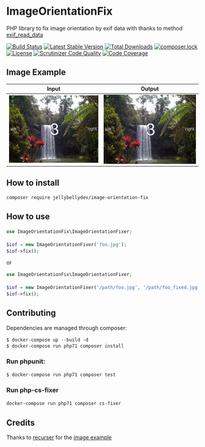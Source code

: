 # ImageOrientationFix

PHP library to fix image orientation by exif data with thanks to method [exif_read_data](http://it2.php.net/manual/en/function.exif-read-data.php)

[![Build Status](https://travis-ci.org/JellyBellyDev/ImageOrientationFix.svg?branch=master)](https://travis-ci.org/JellyBellyDev/ImageOrientationFix)
[![Latest Stable Version](https://poser.pugx.org/jellybellydev/image-orientation-fix/v/stable)](https://packagist.org/packages/jellybellydev/image-orientation-fix)
[![Total Downloads](https://poser.pugx.org/jellybellydev/image-orientation-fix/downloads)](https://packagist.org/packages/jellybellydev/image-orientation-fix)
[![composer.lock](https://poser.pugx.org/jellybellydev/image-orientation-fix/composerlock)](https://packagist.org/packages/jellybellydev/image-orientation-fix)
[![License](https://poser.pugx.org/jellybellydev/image-orientation-fix/license)](https://packagist.org/packages/jellybellydev/image-orientation-fix)
[![Scrutinizer Code Quality](https://scrutinizer-ci.com/g/JellyBellyDev/ImageOrientationFix/badges/quality-score.png?b=master)](https://scrutinizer-ci.com/g/JellyBellyDev/ImageOrientationFix/?branch=master)
[![Code Coverage](https://scrutinizer-ci.com/g/JellyBellyDev/ImageOrientationFix/badges/coverage.png?b=master)](https://scrutinizer-ci.com/g/JellyBellyDev/ImageOrientationFix/?branch=master)

## Image Example

| Input                                  | Output |
|---                                     |---                                       |
| ![after](images/input_landscape_3.jpg) | ![output](images/output_landscape_3.jpg) |


## How to install

```bash
composer require jellybellydev/image-orientation-fix
```


## How to use

```php
use ImageOrientationFix\ImageOrientationFixer;

$iof = new ImageOrientationFixer('foo.jpg');
$iof->fix();
```
or
```php
use ImageOrientationFix\ImageOrientationFixer;

$iof = new ImageOrientationFixer('/path/foo.jpg', '/path/foo_fixed.jpg');
$iof->fix();
```

## Contributing

Dependencies are managed through composer:

```
$ docker-compose up --build -d
$ docker-compose run php71 composer install
```


### Run phpunit:

```
$ docker-compose run php71 composer test
```


### Run php-cs-fixer
``` bash
docker-compose run php71 composer cs-fixer
```


## Credits

Thanks to [recurser](https://github.com/recurser) for the [image example](https://github.com/recurser/exif-orientation-examples)
